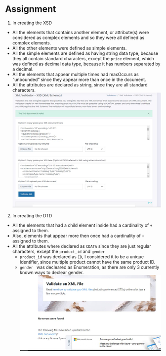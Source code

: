 # Assignment

1) In creating the XSD
- All the elements that contains another element, or attribute(s) were considered as complex elements and so they were all defined as complex elements. 
- All the other elements were defined as simple elements.
- All the simple elements are defined as having string data type, because they all contain standard characters, except the `price` element, which was defined as decimal data type, because it has numbers separated by a decimal.
- All the elements that appear multiple times had maxOccurs as “unbounded” since they appear more than once in the document.
- All the attributes are declared as string, since they are all standard characters.
     ![image info](xsdvalid.jpg)



2) In creating the DTD
- All the elements that had a child element inside had a cardinality of `+` assigned to them. 
- Also, elements that appear more then once had  a cardinality of `+` assigned to them.
- All the attributes where declared as `CDATA` since they are just regular characters, except the `product_id` and `gender`
    - `product_id` was declared as `ID`, I considered it to be a unique identifier, since multiple product cannot have the same product ID.
    - `gender ` was decleared as Enumeration, as there are only 3 currently known ways to declear gender.
![image info](dtdvalid.jpg)